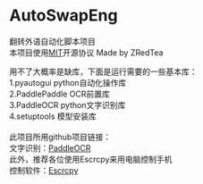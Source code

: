 
# AutoSwapEng
翻转外语自动化脚本项目\
本项目使用[MIT](https://mit-license.org/)开源协议
Made by ZRedTea

用不了大概率是缺库，下面是运行需要的一些基本库：\
1.pyautogui python自动化操作库\
2.PaddlePaddle OCR前置库\
3.PaddleOCR python文字识别库\
4.setuptools 模型安装库\
\
此项目所用github项目链接：\
文字识别：[PaddleOCR](https://github.com/PaddlePaddle/PaddleOCR)
\
此外，推荐各位使用Escrcpy来用电脑控制手机\
控制软件：[Escrcpy](https://github.com/PaddlePaddle/PaddleOCR)
